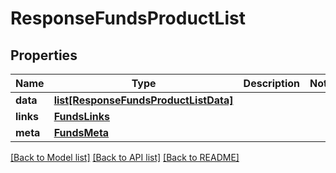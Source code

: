 # ResponseFundsProductList

## Properties
Name | Type | Description | Notes
------------ | ------------- | ------------- | -------------
**data** | [**list[ResponseFundsProductListData]**](ResponseFundsProductListData.md) |  | 
**links** | [**FundsLinks**](FundsLinks.md) |  | 
**meta** | [**FundsMeta**](FundsMeta.md) |  | 

[[Back to Model list]](../README.md#documentation-for-models) [[Back to API list]](../README.md#documentation-for-api-endpoints) [[Back to README]](../README.md)

